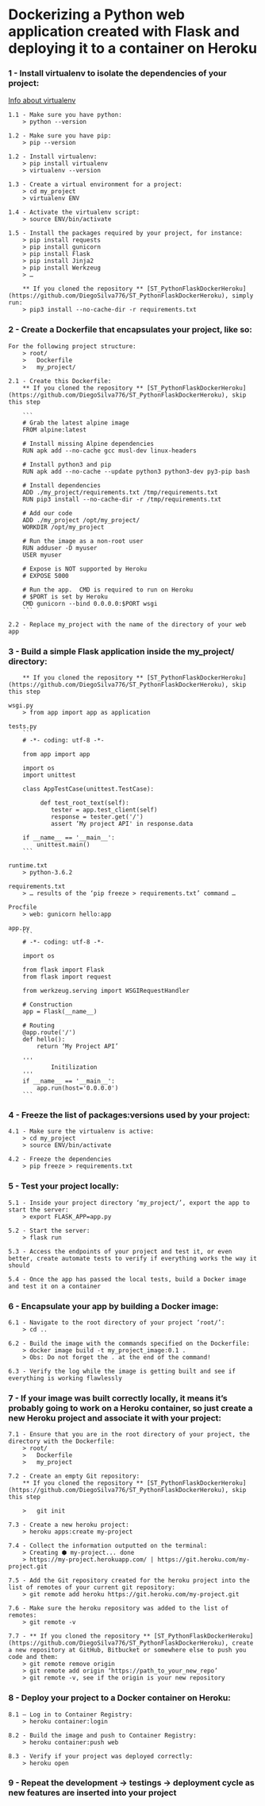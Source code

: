# Dockerizing a Python web application created with Flask  and deploying it to a container on Heroku

### 1 - Install virtualenv to isolate the dependencies of your project:

[Info about virtualenv](http://docs.python-guide.org/en/latest/dev/virtualenvs/#virtualenvironments-ref)

    1.1 - Make sure you have python:
        > python --version

	1.2 - Make sure you have pip:
	    > pip --version

	1.2 - Install virtualenv:
	    > pip install virtualenv
	    > virtualenv --version

	1.3 - Create a virtual environment for a project:
	    > cd my_project
	    > virtualenv ENV

	1.4 - Activate the virtualenv script:
	    > source ENV/bin/activate

	1.5 - Install the packages required by your project, for instance:
		> pip install requests
        > pip install gunicorn
		> pip install Flask
		> pip install Jinja2
		> pip install Werkzeug
		> …

	    ** If you cloned the repository ** [ST_PythonFlaskDockerHeroku](https://github.com/DiegoSilva776/ST_PythonFlaskDockerHeroku), simply run:
		> pip3 install --no-cache-dir -r requirements.txt

### 2 - Create a Dockerfile that encapsulates your project, like so:

	For the following project structure:
		> root/
		> 	Dockerfile
		> 	my_project/

    2.1 - Create this Dockerfile:
	    ** If you cloned the repository ** [ST_PythonFlaskDockerHeroku](https://github.com/DiegoSilva776/ST_PythonFlaskDockerHeroku), skip this step

        ```
        # Grab the latest alpine image
        FROM alpine:latest

        # Install missing Alpine dependencies
        RUN apk add --no-cache gcc musl-dev linux-headers

        # Install python3 and pip
        RUN apk add --no-cache --update python3 python3-dev py3-pip bash

        # Install dependencies
        ADD ./my_project/requirements.txt /tmp/requirements.txt
        RUN pip3 install --no-cache-dir -r /tmp/requirements.txt

        # Add our code
        ADD ./my_project /opt/my_project/
        WORKDIR /opt/my_project

        # Run the image as a non-root user
        RUN adduser -D myuser
        USER myuser

        # Expose is NOT supported by Heroku
        # EXPOSE 5000

        # Run the app.  CMD is required to run on Heroku
        # $PORT is set by Heroku            
        CMD gunicorn --bind 0.0.0.0:$PORT wsgi 
        ```

    2.2 - Replace my_project with the name of the directory of your web app

### 3 - Build a simple Flask application inside the my_project/ directory:
        ** If you cloned the repository ** [ST_PythonFlaskDockerHeroku](https://github.com/DiegoSilva776/ST_PythonFlaskDockerHeroku), skip this step
 
	wsgi.py
		> from app import app as application

	tests.py
        ```
		# -*- coding: utf-8 -*-

		from app import app

		import os
		import unittest

		class AppTestCase(unittest.TestCase):

		     def test_root_text(self):
		        tester = app.test_client(self)
		        response = tester.get('/')
		        assert ‘My project API' in response.data

		if __name__ == '__main__':
		    unittest.main()
        ```

	runtime.txt
		> python-3.6.2

	requirements.txt
		> … results of the ‘pip freeze > requirements.txt’ command …

	Procfile
		> web: gunicorn hello:app

	app.py
        ```
		# -*- coding: utf-8 -*-

		import os

		from flask import Flask
		from flask import request

		from werkzeug.serving import WSGIRequestHandler

		# Construction
		app = Flask(__name__)

		# Routing
		@app.route('/')
		def hello():
		    return ‘My Project API’

		'''
	    		Initilization
		'''
		if __name__ == '__main__':
		    app.run(host='0.0.0.0')
        ```

### 4 - Freeze the list of packages:versions used by your project:

	4.1 - Make sure the virtualenv is active:
	    > cd my_project
	    > source ENV/bin/activate

	4.2 - Freeze the dependencies
	    > pip freeze > requirements.txt

### 5 - Test your project locally:

	5.1 - Inside your project directory ‘my_project/’, export the app to start the server:
	    > export FLASK_APP=app.py

	5.2 - Start the server:
	    > flask run

	5.3 - Access the endpoints of your project and test it, or even better, create automate tests to verify if everything works the way it should

	5.4 - Once the app has passed the local tests, build a Docker image and test it on a container
	
### 6 - Encapsulate your app by building a Docker image:
	
	6.1 - Navigate to the root directory of your project ‘root/’:
	    > cd ..

	6.2 - Build the image with the commands specified on the Dockerfile:
	    > docker image build -t my_project_image:0.1 .
	    > Obs: Do not forget the . at the end of the command!

	6.3 - Verify the log while the image is getting built and see if everything is working flawlessly

### 7 - If your image was built correctly locally, it means it’s probably going to work on a Heroku container, so just create a new Heroku project and associate it with your project:

	7.1 - Ensure that you are in the root directory of your project, the directory with the Dockerfile:
		> root/
		>	Dockerfile
		>	my_project

	7.2 - Create an empty Git repository:
        ** If you cloned the repository ** [ST_PythonFlaskDockerHeroku](https://github.com/DiegoSilva776/ST_PythonFlaskDockerHeroku), skip this step

	    >   git init

	7.3 - Create a new heroku project:
	    > heroku apps:create my-project

	7.4 - Collect the information outputted on the terminal:
	    > Creating ⬢ my-project... done
	    > https://my-project.herokuapp.com/ | https://git.heroku.com/my-project.git

	7.5 - Add the Git repository created for the heroku project into the list of remotes of your current git repository:
	    > git remote add heroku https://git.heroku.com/my-project.git

	7.6 - Make sure the heroku repository was added to the list of remotes:
	    > git remote -v

    7.7 - ** If you cloned the repository ** [ST_PythonFlaskDockerHeroku](https://github.com/DiegoSilva776/ST_PythonFlaskDockerHeroku), create a new repository at GitHub, Bitbucket or somewhere else to push you code and them:
        > git remote remove origin
        > git remote add origin ‘https://path_to_your_new_repo’
        > git remote -v, see if the origin is your new repository

### 8 - Deploy your project to a Docker container on Heroku:

	8.1 — Log in to Container Registry:
	    > heroku container:login

	8.2 - Build the image and push to Container Registry:
	    > heroku container:push web

	8.3 - Verify if your project was deployed correctly:
	    > heroku open

### 9 - Repeat the development -> testings -> deployment cycle as new features are inserted into your project